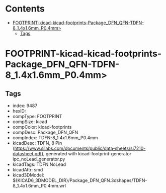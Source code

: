 



Contents
========

* [FOOTPRINT-kicad-kicad-footprints-Package_DFN_QFN-TDFN-8_1.4x1.6mm_P0.4mm>](#footprint-kicad-kicad-footprints-package_dfn_qfn-tdfn-8_14x16mm_p04mm)
	* [Tags](#tags)

# FOOTPRINT-kicad-kicad-footprints-Package_DFN_QFN-TDFN-8_1.4x1.6mm_P0.4mm>

## Tags

- index: 9487
- hexID: 
- oompType: FOOTPRINT
- oompSize: kicad
- oompColor: kicad-footprints
- oompDesc: Package_DFN_QFN
- oompIndex: TDFN-8_1.4x1.6mm_P0.4mm
- kicadDesc: TDFN, 8 Pin (https://www.silabs.com/documents/public/data-sheets/si7210-datasheet.pdf), generated with kicad-footprint-generator ipc_noLead_generator.py
- kicadTags: TDFN NoLead
- kicadAttr: smd
- kicad3DModel: ${KICAD6_3DMODEL_DIR}/Package_DFN_QFN.3dshapes/TDFN-8_1.4x1.6mm_P0.4mm.wrl
